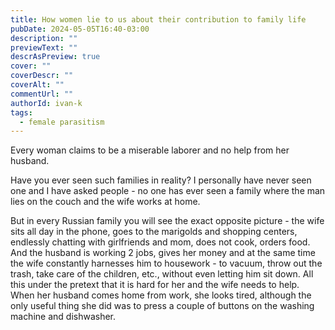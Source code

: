 ```yaml
---
title: How women lie to us about their contribution to family life
pubDate: 2024-05-05T16:40-03:00
description: ""
previewText: ""
descrAsPreview: true
cover: ""
coverDescr: ""
coverAlt: ""
commentUrl: ""
authorId: ivan-k
tags:
  - female parasitism
---
```

Every woman claims to be a miserable laborer and no help from her husband.

Have you ever seen such families in reality? I personally have never seen one and I have asked people - no one has ever seen a family where the man lies on the couch and the wife works at home.

But in every Russian family you will see the exact opposite picture - the wife sits all day in the phone, goes to the marigolds and shopping centers, endlessly chatting with girlfriends and mom, does not cook, orders food. And the husband is working 2 jobs, gives her money and at the same time the wife constantly harnesses him to housework - to vacuum, throw out the trash, take care of the children, etc., without even letting him sit down. All this under the pretext that it is hard for her and the wife needs to help. When her husband comes home from work, she looks tired, although the only useful thing she did was to press a couple of buttons on the washing machine and dishwasher.

